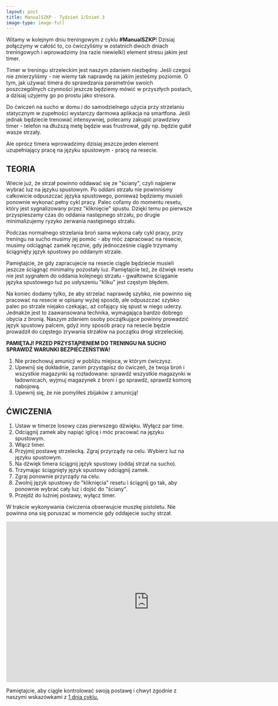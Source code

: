 ```yaml
---
layout: post
title: ManualSZKP - Tydzień 1/Dzień 3
image-type: image-full
---
```


Witamy w kolejnym dniu treningowym z cyklu **#ManualSZKP**! Dzisiaj połączymy w całość to, co ćwiczyliśmy w ostatnich dwóch dniach treningowych i wprowadzimy (na razie niewielki) element stresu jakim jest timer.

Timer w treningu strzeleckim jest naszym zdaniem niezbędny. Jeśli czegoś nie zmierzyliśmy - nie wiemy tak naprawdę na jakim jesteśmy poziomie. O tym, jak używać timera do sprawdzania parametrów swoich poszczególnych czynności jeszcze będziemy mówić w przyszłych postach, a dzisiaj użyjemy go po prostu jako stresora.

Do ćwiczeń na sucho w domu i do samodzielnego użycia przy strzelaniu statycznym w zupełności wystarczy darmowa aplikacja na smartfona. Jeśli jednak będziecie trenować intensywniej, polecamy zakupić prawdziwy timer - telefon na dłuższą metę będzie was frustrował, gdy np. będzie gubił wasze strzały.

Ale oprócz timera wprowadzimy dzisiaj jeszcze jeden element uzupełniający pracę na języku spustowym - pracę na resecie.

## TEORIA

Wiecie już, że strzał powinno oddawać się ze "ściany", czyli najpierw wybrać luz na języku spustowym. Po oddani strzału nie powinniśmy całkowicie odpuszczać języka spustowego, ponieważ będziemy musieli ponownie wykonać pełny cykl pracy. Palec cofamy do momentu resetu, który jest sygnalizowany przez "kliknięcie" spustu. Dzięki temu po pierwsze przyspieszamy czas do oddania następnego strzału, po drugie minimalizujemy ryzyko zerwania następnego strzału.

Podczas normalnego strzelania broń sama wykona cały cykl pracy, przy treningu na sucho musimy jej pomóc - aby móc zapracować na resecie, musimy odciągnąć zamek ręcznie, gdy jednocześnie ciągle trzymamy ściągnięty język spustowy po oddanym strzale.

Pamiętajcie, że gdy zapracujecie na resecie ciągle będziecie musieli jeszcze ściągnąć minimalny pozostały luz. Pamiętajcie też, że dźwięk resetu nie jest sygnałem do oddania kolejnego strzału - gwałtowne ściąganie języka spustowego tuż po usłyszeniu "kliku" jest częstym błędem.

Na koniec dodamy tylko, że aby strzelać naprawdę szybko, nie powinno się pracować na resecie w opisany wyżej sposób, ale odpuszczać szybko palec po strzale niejako czekając, aż cofający się spust w niego uderzy. Jednakże jest to zaawansowana technika, wymagająca bardzo dobrego obycia z bronią. Naszym zdaniem osoby początkujące powinny prowadzić język spustowy palcem, gdyż inny sposób pracy na resecie będzie prowadził do częstego zrywania strzałów na początku drogi strzeleckiej.

**PAMIĘTAJ! PRZED PRZYSTĄPIENIEM DO TRENINGU NA SUCHO SPRAWDŹ WARUNKI BEZPIECZEŃSTWA!**

1. Nie przechowuj amunicji w pobliżu miejsca, w którym ćwiczysz.
2. Upewnij się dokładnie, zanim przystąpisz do ćwiczeń, że twoja broń i wszystkie magazynki są rozładowane: sprawdź wszystkie magazynki w ładownicach, wyjmuj magazynek z broni i go sprawdź, sprawdź komorę nabojową.
3. Upewnij się, że nie pomyliłeś zbijaków z amunicją!

## ĆWICZENIA

1. Ustaw w timerze losowy czas pierwszego dźwięku. Wyłącz par time.
2. Odciągnij zamek aby napiąć iglicę i móc pracować na języku spustowym.
3. Włącz timer.
4. Przyjmij postawę strzelecką. Zgraj przyrządy na celu. Wybierz luz na języku spustowym.
5. Na dźwięk timera ściągnij język spustowy (oddaj strzał na sucho).
6. Trzymając ściągnięty język spustowy odciągnij zamek.
7. Zgraj ponownie przyrządy na celu.
8. Zwolnij język spustowy do "kliknięcia" resetu i ściągnij go tak, aby ponownie wybrać cały luz i dojść do "ściany".
9. Przejdź do luźniej postawy, wyłącz timer.

W trakcie wykonywania ćwiczenia obserwujcie muszkę pistoletu. Nie powinna ona się poruszać w momencie gdy oddajecie suchy strzał.

<iframe width="768" height="432" src="https://www.youtube.com/embed/GbVIXXvFwVw" title="YouTube video player" frameborder="0" allow="accelerometer; autoplay; clipboard-write; encrypted-media; gyroscope; picture-in-picture" allowfullscreen></iframe>

Pamiętajcie, aby ciągle kontrolować swoją postawę i chwyt zgodnie z naszymi wskazówkami z <a href="/manualszkp/t1d1/">1 dnia cyklu.</a>